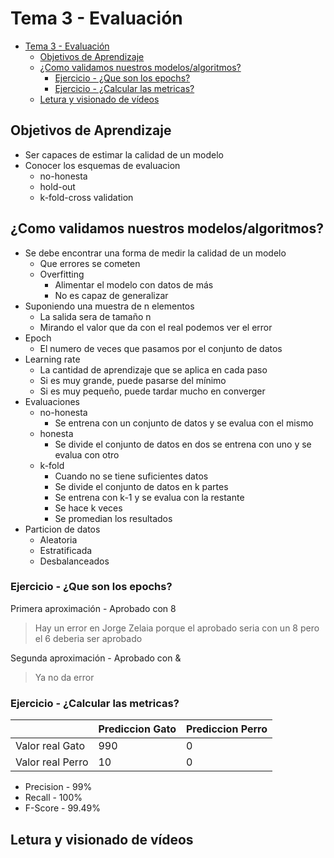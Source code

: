 <!-- markdownlint-disable MD004 -->
# Tema 3 - Evaluación

- [Tema 3 - Evaluación](#tema-3---evaluación)
  - [Objetivos de Aprendizaje](#objetivos-de-aprendizaje)
  - [¿Como validamos nuestros modelos/algoritmos?](#como-validamos-nuestros-modelosalgoritmos)
    - [Ejercicio - ¿Que son los epochs?](#ejercicio---que-son-los-epochs)
    - [Ejercicio - ¿Calcular las metricas?](#ejercicio---calcular-las-metricas)
  - [Letura y visionado de vídeos](#letura-y-visionado-de-vídeos)

## Objetivos de Aprendizaje

* Ser capaces de estimar la calidad de un modelo
* Conocer los esquemas de evaluacion
  * no-honesta
  * hold-out
  * k-fold-cross validation

## ¿Como validamos nuestros modelos/algoritmos?

* Se debe encontrar una forma de medir la calidad de un modelo
  * Que errores se cometen
  * Overfitting
    * Alimentar el modelo con datos de más
    * No es capaz de generalizar
* Suponiendo una muestra de n elementos
  * La salida sera de tamaño n
  * Mirando el valor que da con el real podemos ver el error
* Epoch
  * El numero de veces que pasamos por el conjunto de datos
* Learning rate
  * La cantidad de aprendizaje que se aplica en cada paso
  * Si es muy grande, puede pasarse del mínimo
  * Si es muy pequeño, puede tardar mucho en converger
* Evaluaciones
  * no-honesta
    * Se entrena con un conjunto de datos y se evalua con el mismo
  * honesta
    * Se divide el conjunto de datos en dos se entrena con uno y se evalua con otro
  * k-fold
    * Cuando no se tiene suficientes datos
    * Se divide el conjunto de datos en k partes
    * Se entrena con k-1 y se evalua con la restante
    * Se hace k veces
    * Se promedian los resultados
* Particion de datos
  * Aleatoria
  * Estratificada
  * Desbalanceados

### Ejercicio - ¿Que son los epochs?

Primera aproximación - Aprobado con 8

> Hay un error en Jorge Zelaia porque el aprobado seria con un 8 pero el 6 deberia ser aprobado

Segunda aproximación - Aprobado con &

> Ya no da error

### Ejercicio - ¿Calcular las metricas?

| | Prediccion Gato | Prediccion Perro |
| --- | --- | --- |
| Valor real Gato | 990 | 0 |
| Valor real Perro | 10 | 0 |

* Precision - 99%
* Recall - 100%
* F-Score - 99.49%

## Letura y visionado de vídeos
